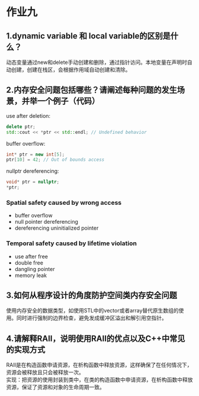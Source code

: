 # 作业九
## 1.dynamic variable 和 local variable的区别是什么？
动态变量通过new和delete手动创建和删除，通过指针访问。本地变量在声明时自动创建，创建在栈区，会根据作用域自动创建和清除。
## 2.内存安全问题包括哪些？请阐述每种问题的发生场景，并举一个例子（代码）
use after deletion:
```cpp
delete ptr;
std::cout << *ptr << std::endl; // Undefined behavior
```
buffer overflow:
```cpp
int* ptr = new int[5];
ptr[10] = 42; // Out of bounds access
```
nullptr dereferencing:
```cpp
void* ptr = nullptr;
*ptr;
```
### Spatial safety caused by wrong access
- buffer overflow
- null pointer dereferencing
- dereferencing uninitialized pointer
### Temporal safety caused by lifetime violation
- use after free
- double free
- dangling pointer
- memory leak
## 3.如何从程序设计的角度防护空间类内存安全问题
使用内存安全的数据类型，如使用STL中的vector或者array替代原生数组的使用。同时进行强制的边界检查，避免发成缓冲区溢出和解引用空指针。
## 4.请解释RAII，说明使用RAII的优点以及C++中常见的实现方式
RAII是在构造函数申请资源，在析构函数中释放资源，这样确保了在任何情况下，资源会被释放且只会被释放一次。  
实现：把资源的使用封装到类中，在类的构造函数中申请资源，在析构函数中释放资源，保证了资源和对象的生命周期一致。  